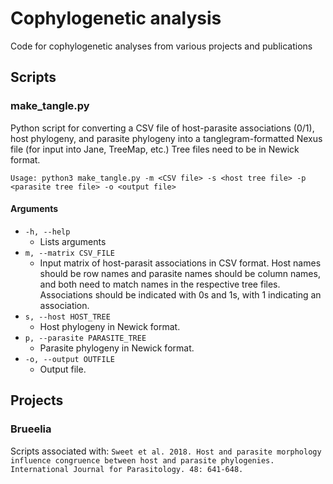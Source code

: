# Cophylogenetic analysis
Code for cophylogenetic analyses from various projects and publications

## Scripts
### make_tangle.py
Python script for converting a CSV file of host-parasite associations (0/1), host phylogeny, and parasite phylogeny into a tanglegram-formatted Nexus file (for input into Jane, TreeMap, etc.)
Tree files need to be in Newick format.

```
Usage: python3 make_tangle.py -m <CSV file> -s <host tree file> -p <parasite tree file> -o <output file>
```
#### Arguments
- `-h, --help`
  - Lists arguments
- `m, --matrix CSV_FILE`
  - Input matrix of host-parasit associations in CSV format. Host names should be row names and parasite names should be column names, and both need to match names in the respective tree files. Associations should be indicated with 0s and 1s, with 1 indicating an association.
- `s, --host HOST_TREE`
  - Host phylogeny in Newick format.
- `p, --parasite PARASITE_TREE`
  - Parasite phylogeny in Newick format.
- `-o, --output OUTFILE`
  - Output file. 

## Projects
### Brueelia
Scripts associated with: `Sweet et al. 2018. Host and parasite morphology influence congruence between host and parasite phylogenies. International Journal for Parasitology. 48: 641-648.` 
